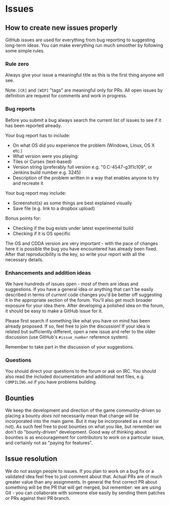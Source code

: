 # Issues

## How to create new issues properly

GitHub issues are used for everything from bug reporting to suggesting long-term ideas. You can make everything run much smoother by following some simple rules.

### Rule zero

Always give your issue a meaningful title as this is the first thing anyone will see.

Note: `[CR]` and `[WIP]` "tags" are meaningful only for PRs. All open issues by definition are request for comments and work in progress.

### Bug reports

Before you submit a bug always search the current list of issues to see if it has been reported already.

Your bug report has to include:

- On what OS did you experience the problem (Windows, Linux, OS X etc.)
- What version were you playing:
 - Tiles or Curses (text-based)
 - Version string (preferably full version e.g. "0.C-4547-g3f1c109", or Jenkins build number e.g. 3245)
- Description of the problem written in a way that enables anyone to try and recreate it

Your bug report may include:

- Screenshot(s) as some things are best explained visually
- Save file (e.g. link to a dropbox upload)

Bonus points for:

- Checking if the bug exists under latest experimental build
- Checking if it is OS specific

The OS and CDDA version are very important - with the pace of changes here it is possible the bug you have encountered has already been fixed. After that reproducibility is the key, so write your report with all the necessary details.

### Enhancements and addition ideas

We have hundreds of issues open - most of them are ideas and suggestions. If you have a general idea or anything that can't be easily described in terms of *current* code changes you'd be better off suggesting it in the appropriate section of the forum. You'll also get much broader exposure for your idea there. After developing a polished idea on the forum, it should be easy to make a GitHub issue for it.

Please first search if something like what you have on mind has been already proposed. If so, feel free to join the discussion! If your idea is related but sufficiently different, open a new issue and refer to the older discussion (use GitHub's `#issue_number` reference system).

Remember to take part in the discussion of your suggestions.

### Questions

You should direct your questions to the forum or ask on IRC. You should also read the included documentation and additional text files, e.g. `COMPILING.md` if you have problems building.

## Bounties

We keep the development and direction of the game community-driven so placing a bounty *does not* necessarily mean that change will be incorporated into the main game. But it may be incorporated as a mod (or not). As such feel free to post bounties on what you like, but remember we don't do "bounty-driven" development. Good way of thinking about bounties is as encouragement for contributors to work on a particular issue, and certainly not as "paying for features".

## Issue resolution

We do not assign people to issues. If you plan to work on a bug fix or a validated idea feel free to just comment about that. Actual PRs are of much greater value than any assignments. In general the first correct PR about something will be the PR that will get merged, but remember: we are using Git - you can collaborate with someone else easily by sending them patches or PRs against their PR branch.
